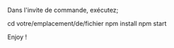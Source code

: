 Dans l'invite de commande, exécutez; 

cd votre/emplacement/de/fichier
npm install
npm start

Enjoy !
